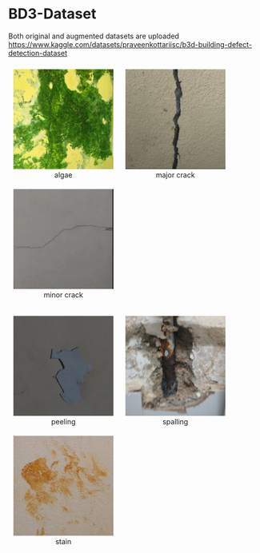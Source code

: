 # BD3-Dataset
Both original and augmented datasets are uploaded
https://www.kaggle.com/datasets/praveenkottariisc/b3d-building-defect-detection-dataset

<p align="center">
  <figure style="display:inline-block; text-align:center; margin: 10px;">
    <img src="example-imgs/cls00_441.jpg" width="200" />
    <figcaption>algae</figcaption>
  </figure>
  <figure style="display:inline-block; text-align:center; margin: 10px;">
    <img src="example-imgs/cls01_087.jpg" width="200" />
    <figcaption>major crack</figcaption>
  </figure>
  <figure style="display:inline-block; text-align:center; margin: 10px;">
    <img src="example-imgs/cls02_031.jpg" width="200" />
    <figcaption>minor crack</figcaption>
  </figure>
</p>

<p align="center">
  <figure style="display:inline-block; text-align:center; margin: 10px;">
    <img src="example-imgs/cls03_018.jpg" width="200" />
    <figcaption>peeling</figcaption>
  </figure>
  <figure style="display:inline-block; text-align:center; margin: 10px;">
    <img src="example-imgs/cls05_008.jpg" width="200" />
    <figcaption>spalling</figcaption>
  </figure>
  <figure style="display:inline-block; text-align:center; margin: 10px;">
    <img src="example-imgs/cls06_082.jpg" width="200" />
    <figcaption>stain</figcaption>
  </figure>
</p>
